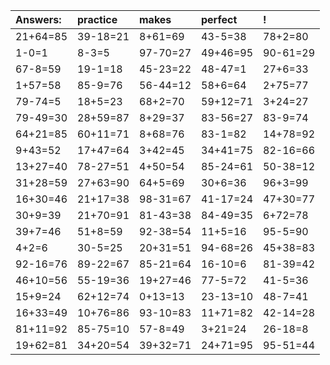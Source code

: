 | Answers: | practice | makes | perfect | ! |
| :--- | :--- | :--- | :--- | :--- |
| 21+64=85 | 39-18=21 | 8+61=69 | 43-5=38 | 78+2=80 | 
| 1-0=1 | 8-3=5 | 97-70=27 | 49+46=95 | 90-61=29 | 
| 67-8=59 | 19-1=18 | 45-23=22 | 48-47=1 | 27+6=33 | 
| 1+57=58 | 85-9=76 | 56-44=12 | 58+6=64 | 2+75=77 | 
| 79-74=5 | 18+5=23 | 68+2=70 | 59+12=71 | 3+24=27 | 
| 79-49=30 | 28+59=87 | 8+29=37 | 83-56=27 | 83-9=74 | 
| 64+21=85 | 60+11=71 | 8+68=76 | 83-1=82 | 14+78=92 | 
| 9+43=52 | 17+47=64 | 3+42=45 | 34+41=75 | 82-16=66 | 
| 13+27=40 | 78-27=51 | 4+50=54 | 85-24=61 | 50-38=12 | 
| 31+28=59 | 27+63=90 | 64+5=69 | 30+6=36 | 96+3=99 | 
| 16+30=46 | 21+17=38 | 98-31=67 | 41-17=24 | 47+30=77 | 
| 30+9=39 | 21+70=91 | 81-43=38 | 84-49=35 | 6+72=78 | 
| 39+7=46 | 51+8=59 | 92-38=54 | 11+5=16 | 95-5=90 | 
| 4+2=6 | 30-5=25 | 20+31=51 | 94-68=26 | 45+38=83 | 
| 92-16=76 | 89-22=67 | 85-21=64 | 16-10=6 | 81-39=42 | 
| 46+10=56 | 55-19=36 | 19+27=46 | 77-5=72 | 41-5=36 | 
| 15+9=24 | 62+12=74 | 0+13=13 | 23-13=10 | 48-7=41 | 
| 16+33=49 | 10+76=86 | 93-10=83 | 11+71=82 | 42-14=28 | 
| 81+11=92 | 85-75=10 | 57-8=49 | 3+21=24 | 26-18=8 | 
| 19+62=81 | 34+20=54 | 39+32=71 | 24+71=95 | 95-51=44 | 
